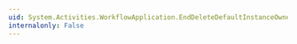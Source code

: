 ```yaml
---
uid: System.Activities.WorkflowApplication.EndDeleteDefaultInstanceOwner(System.IAsyncResult)
internalonly: False
---
```


